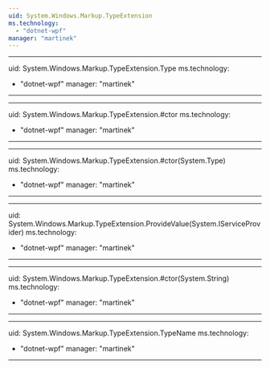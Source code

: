 ```yaml
---
uid: System.Windows.Markup.TypeExtension
ms.technology: 
  - "dotnet-wpf"
manager: "martinek"
---
```


---
uid: System.Windows.Markup.TypeExtension.Type
ms.technology: 
  - "dotnet-wpf"
manager: "martinek"
---

---
uid: System.Windows.Markup.TypeExtension.#ctor
ms.technology: 
  - "dotnet-wpf"
manager: "martinek"
---

---
uid: System.Windows.Markup.TypeExtension.#ctor(System.Type)
ms.technology: 
  - "dotnet-wpf"
manager: "martinek"
---

---
uid: System.Windows.Markup.TypeExtension.ProvideValue(System.IServiceProvider)
ms.technology: 
  - "dotnet-wpf"
manager: "martinek"
---

---
uid: System.Windows.Markup.TypeExtension.#ctor(System.String)
ms.technology: 
  - "dotnet-wpf"
manager: "martinek"
---

---
uid: System.Windows.Markup.TypeExtension.TypeName
ms.technology: 
  - "dotnet-wpf"
manager: "martinek"
---
